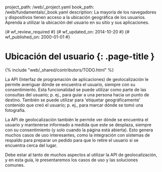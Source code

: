 project_path: /web/_project.yaml
book_path: /web/fundamentals/_book.yaml
description: La mayoría de los navegadores y dispositivos tienen acceso a la ubicación geográfica de los usuarios. Aprenda a utilizar la ubicación del usuario en su sitio y sus aplicaciones.

{# wf_review_required #}
{# wf_updated_on: 2014-10-20 #}
{# wf_published_on: 2000-01-01 #}

# Ubicación del usuario {: .page-title }

{% include "web/_shared/contributors/TODO.html" %}



La API (Interfaz de programación de aplicaciones) de geolocalización le permite averiguar dónde se encuentra el usuario, siempre con su consentimiento. Esta funcionalidad se puede utilizar como parte de las consultas del usuario; p. ej., para guiar a una persona hacia un punto de destino. También se puede utilizar para 'etiquetar geográficamente' contenido que creó el usuario; p. ej., para marcar dónde se tomó una fotografía.

La API de geolocalización también le permite ver dónde se encuentra el usuario y mantenerse informado a medida
que este se desplaza, siempre con su consentimiento (y solo cuando la página está abierta). Esto genera muchos casos de uso interesantes, como la integración con sistemas de respaldo para preparar un pedido para que lo retire el usuario si se encuentra cerca del lugar.

Debe estar al tanto de muchos aspectos al utilizar la API de geolocalización, y en esta guía, le presentaremos los casos de uso y las soluciones comunes.

